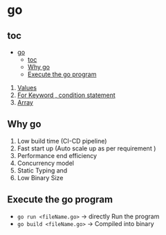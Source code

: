 # go

## toc

- [go](#go)
  - [toc](#toc)
  - [Why go](#why-go)
  - [Execute the go program](#execute-the-go-program)

1. [Values](notes/values.md)
2. [For Keyword , condition statement](notes/for-if-switch.md)
3. [Array](notes/array-map-slice-range.md)

## Why go

1. Low build time (CI-CD pipeline)
2. Fast start up (Auto scale up as per requirement )
3. Performance end efficiency
4. Concurrency model
5. Static Typing and
6. Low Binary Size


## Execute the go program

- `go run <fileName.go>` -> directly Run the program
- `go build <fileName.go>` -> Compiled into binary

